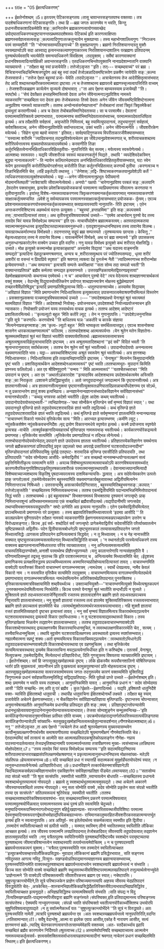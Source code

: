 +++
title = "05 ईक्षत्यधिकरणम्"

+++
ईक्षतेर्नाशब्दम् ॥5॥ इतःपरम् पेटिकासङ्गतयः।तासु चावान्तरसङ्गतयश्च वक्तव्याः। तत्र पादशेषाधिकरणानां पेटिकासङ्गतिः। तथा हि --ब्रह्म जगतः कारणमेव न भवति, किन्तु प्रधानजीवाकाशादिकमेवेति शङ््कानिरासेन ब्रह्मकारणत्वायोगव्यवच्छेद उपोद्घाताधिकरणचतुष्टयानन्तरप्रथमपादशेषरूपः पेटिकार्थ इति कारणत्वाक्षिप्ताः ब्रह्मणस्सर्वज्ञत्वसत्यसङ््कल्पत्वादिगुणाःतत्क्रतुन्यायेन मुक्तप्राप्याः। तस्य महाभोगशालित्वगुणः ''निरञ्जनः परमं साम्यमुपैती ''ति ''भोगमात्रसाम्यलिङ्गाच्चे'' ति मुक्तप्राप्यगुणः। ब्रह्मणो निरतिशयानन्दस्तु मुक्तैः स्वयमप्राप्योऽपि सदा आस्वाद्य इत्यनन्तकल्याणगुणाकारस्य निरतिशयानन्दशालिनः परब्रह्मणः प्रतिपादनम् पुरुषार्थपर्यवसायि भवत्येवेति समन्वयाधिकरणे विवक्षितम् ।तदयुक्तम् । सर्वेषां कारणवाक्यानां प्रधानविषयत्वादित्यापेक्षिकी अवान्तरसङ्गतिः। एतदधिकरणचिन्तोपयुक्तानि नानाप्रदेशाम्नातानि वाक्यानि व्याख्यायन्ते । ''तदैक्षत बहु स्यां प्रजायेयेति। तत्तेजोऽसृजत ''इति। तत्--- सच्छब्दवाच्यं" परं ब्रह्म । विचित्रानन्तचिदचिन्मिश्रजगद्रूपेण अहं बहु स्यां तदर्थं तेजोऽबन्नादिसमष्टिरूपेण प्रकर्षेण जायेयेति सङ््कल्प्य तेजस्ससर्ज। ''तत्तेज ऐक्षत बहुस्यां प्रजा- येयेति।तदपोऽसृजत ''। अत्राचेतनस्य तेज आदेरीक्षितृत्वासंभवात् तेद आदि शब्दास्तच्छरीरकपरमात्मपरा द्रष्टव्याः।न च तेजश्शब्दस्य ब्रह्मपरत्वे ब्रह्मणस्सृज्यत्वापत्तिरिति वाच्यम् । तेजश्शरीरकब्रह्मण कार्यत्वेन सृज्यत्वे दोषाभावात् ।''ता आप ऐक्षन्त बह्व्यस्स्याम प्रजायेमही ''ति। स्पष्टोर्थः। ''सेयं देवतैक्षत हन्ताहमिमास्तिस्रो देवता अनेन जीवेनात्मनाऽनुप्रविशिय नामरूपे व्याकरवाणि''सच्छब्दिता परा देवता इमाः तेजोबन्नरूपाः तिस्रो देवताः अनेन जीवेन जीवसमष्टिविशिष्टेनात्मना अनुप्रविश्य नामरूपे व्याकरवाणि। ततश्च अन्योन्यसंसर्गमप्राप्तानां" तेजोबन्नानां तासां त्रिवृतं त्रिवृतमेकैकां द्रव्यभूतां करवाणीत्यर्थः। अत्र च देवता तेचोबन्नाभिमानिदेवतारूपा। सा च परमात्मैव। देवतानां परमात्मव्यतिरिक्तत्वे प्रमाणाभावात् , परमात्मनश्च सर्वाभिमानिदेवतात्वसंभवाच्च, परमात्मरूपदेवताधिष्ठिता इत्यर्थः। अत्र तदैक्षतेति सर्वज्ञत्वं , असृजतेति निमित्तत्वं, बहु स्यामित्युपादानत्वं, तदुभयानुगुणं सर्वज्ञत्वं, सर्वशक्तित्वञ्च, अनेन जीवेनानुप्रविश्येति सर्वान्तरत्वञ्च, उक्तं भवति। अनेन जीवेनात्मनेति । जीवशरीरकेण मयेत्यर्थः। 'सिंहेन भूत्वा बहवो मयात्ता ' इतिवत्। सार्वज्ञ्यादिगुणकस्य विपरीताकारजीवैक्यासम्भवात् ''यस्यात्मा शरीरमि ''त्यादिवचनात् तदनुप्रविश्येत्यचेतन इव जीवेऽप्यनुप्रवेशस्मरणात् च, शरीरवाचकशब्दस्य शरीरिपर्यन्तत्वस्य मुख्यतयोपपन्नत्वादयमेवार्थः। करवाणीति तिङा कर्तुरभिहितत्वेनानभिहिताधिकारविहिततृतीया- नुपपत्तिरिति चेत् सत्यम्। मयेत्यस्य स्वरूपेणेत्यर्थः। आत्मशब्दः स्वरूपपरः। यद्यपि जीवशरीरकं स्वरूपं व्याकरणकर्तुर्न भिद्यते , तथापि ' व्यपदेशिवदेकस्मिन् बुद्ध्या नानात्वकल्पने''- ति न्यायेन कल्पितभेदमादाय अनभिहिताधिकारविहिततृतीयासम्भवात्, घटः स्वेन रूपेण इतरव्यावृत्तिं करोतीतिप्रयोगदर्शनात् करोतीति तिङा कर्तुरनभिहितत्वात् करणार्थे तृतीया ।करणत्वञ्च न तिङाभिहितमिति चेत् ।तर्हि प्रकृतेऽपि तथास्तु । ''तेनेशस््तद्वि- शिष्टस्वकरणकतयानुप्रवेशेऽपि कर्ते '' त्यधिकरणसारावल्युक्तेश्चायमेवार्थः। यद्वा --अनेन जीवेनात्मनानुप्रभूतः पेपीयमानो मोदमानस्तिष्ठती''त्यत्रेवात्रापि जीवात्मनेत्येवार्थः। अनयोः" पक्षयोः ''चारेणानुप्रविश्य परबलं सङ््कलयानि ,देवदत्तेन पक्त्वाभुक्त, इत्यत्रेव प्रवेशक्रियाप्रयोजककर्त्रा परमात्मना व्याप्रियमाणस्य जीवात्मनः करणतया न तृतीयानुपपत्तिः। इयांस्तु विशेषः-नामरूपव्याकरणस्य त्रिवृत्करणसमानकर्तृकत्वावगमात् नामरूपव्याकरणांशे साक्षात्कर्तृत्वमप्यस्ति ।प्रवेशे तु सर्वव्यापकस्य परमात्मनस्साक्षात्कर्तृत्वासम्भवात् प्रयोजकक- र्तृत्वम्। एवञ्च प्रवेशनामरूपव्याकरणयोस्समानकर्तृकत्वसम्भवात् क्त्वाप्रत्ययस्यापि नानुपपत्ति- रिति द्रष्टव्यम् । एतेन अन्तःकरणविशिष्टस्य अहमर्थत्वं वदन्तः प्रत्युक्ताः। ''बहुस्यां ,हन्ताहमिमा'' इति सङ््कल्पसमये तस््याभावादित्यास्तां तावत्। अथ तृतीयसूत्रविषयवाक्यार्थ उच्यते-- ''एवमेव आचार्यवान् पुरुषो वेद तस्य तावदेव चिरं यावन्न विमोक्ष्येऽथ सम्पत्स्य'' इति एव- माचार्योपदेशेन ब्रह्मात्मकस्त्वम्। अतस्तदात्मकतया स्वात्मानमनुसन्धत्स्व इत्युपदिष्टस्तदात्मकत्वमनुसन्धत्ते। एतादृशानुसन्धाननिष्ठस्य तस्य तावानेव विलम्बः। यावत्प्रारब्धकर्मारम्भान्न विमोक्ष्यते। तदनन्तरम्तु सद्रूपं ब्रह्म सम्पत्स्यते ।पुरुषव्यत्ययः छान्दसः। केचित्तु ,'' मेइत्यध्याहारात् तस्य मे तावानेव विलम्बः। यावत्कर्मभिर्न विमोक्ष्ये, अथ परं ब्रह्म सम्पत्स्ये ''इति उपासकस्य अनुसन्धानप्रकारोऽनेन वाक्येन उच्यत इति वदन्ति। ननु यावन्न विमोक्ष्य इत्युक्ते कथं शरीरात् मोक्षसिद्धिः।उच्यते। मोक्ष इत्युक्ते कस्मान्मोक्ष इत्याकाङ्क्षायां" अस्यामेव विद्यायां ''अथ यदास्य वाङ्मनसि सम्पद्यते''इत्यादिना देहादुत्क्रमणश्रवणात्, अन्यत्र च ,शरीरात्समुत्थाय परं ज्योतिरुपसम्पद्य , धृत्वा शरीरं अशरीरं वा वसन्तं न प्रियाप्रिये स्पृशत'' इति श्रवणात् त्यक्त्वा देहं पुनर्जन्म नैती ''त्यादिस्मरणाच्च शरीरान्मोक्ष इत्येवावगम्यते। ''अथ सम्पत्स्य'' इत्यत्रापि सम्पत्तेः कर्मापेक्षायां ''सता सोम्य तदा सम्पन्नो भवती''ति वाक्यान्तरप्रतिपन्नं" ब्रह्मैव कर्मतया सम्पद्यत इत्यवगम्यते । उत्तरखण्डिकायामेतद्विवरणप्रवृत्तायां" देहमोक्षब्रह्मसम्पत्योः कथनाच्च एवमेवार्थः। न च'' आचार्यवान् पुरुषो वेदे'' त्यत्र वेदेत्यस्य शाब्दज्ञानमात्रार्थकत्वं वक्तुं शक्यम् । वेदान्तेषु विद्युपास्योर्व्यतिकरेण प्रयोगात् शाब्दज्ञानमात्रेण मोक्षस्य बुद्धेक्षेमप्रापणं तच्छास्त्रैर्विप्रतिषिद्धम्''इत्यादि प्रमाणप्रतिषिद्धत्वाच्च विदि-- धातुरुपासनवाच्येव। अस्यामेव विद्यायाम् ''अविज्ञातं विज्ञात ''मिति प्रमाणान्तरेण निदिध्यासितव्य इत्युक्तत्वात् उपासनपरत्वमेवाश्रयणीयमित्यलं विस्तरेण । प्रसक्तानुप्रसक्त्या पञ्चमसूत्रविषयवाक्यार्थ उच्यते ।--- ''तमादेशमप्राक्ष्यो येनाश्रुतं श्रुतं भवत्यमतं मतमविज्ञातं विज्ञात ''मिति। आदेशशब्दो नियोक्तृ- प्रयोजनवचनः,उपदेशशब्दो नियोज्यप्रयोजनवचन इति न्यासकारः। नियोक्तरि प्रयोजनं यस्य तस्यार्थस्य वाचक इत्यर्थः। ततश्च आदेशम् आदेष्टारं प्रशासितारमित्यर्थः। ''कृत्यल्युटो बहुल 'मिति कर्तरि ल्युट् । तेन न गुणानुपपत्तिः। ''उपदेशेऽजनुनासिक ''इति सूत्रे ''करणाधि- करणयोश्चे ''ति बाधितस्य घञः 'अकर्तरि च कारके संज्ञाया 'मित्यनेनाप्रसङ्गमाशङ््क्य 'कृत्य- ल्युटो बहुल ' मिति भाष्यकृता समर्थितत्वात्तद्वत्। एवञ्च शासनोक्त्या शासनेन धारकत्वलक्षणमात्मत्वं" फलितम् । ततश्चादेशशब्द आत्मत्वपर्यन्तः ।येन श्रुतेन मतेन विज्ञातेना- श्रुतममतमविज्ञातं श्रुतं मतं विज्ञातं भवतीति वाक्यपर्यवसितार्थः।ब्रह्मस्वरूपसत्तामात्रस्य अश्रुतत्वश्रुतत्वादिहेतुत्वाभावादिति द्रष्टव्यम् । अत्र अश्रुतामतादिशब्दानां ''इदं सर्वं" विदितं भवती 'ति श्रुत्यन्तरानुसारात् सर्वार्थकत्वम् । ततश्च येन श्रुतेन सर्वं श्रुतं भवतीत्यर्थः। उपादानोपादेययोः अनन्यत्वस्य वक्ष्यमाणत्वादिति भावः। यद्वा-- अवस्थाविशिष्टतया अश्रुतं स्वरूपेण श्रुतं भवतीत्यर्थः। अत्र ज्ञानशब्दः निदिध्यासनपरः। निदिध्यासितव्य इति तत्प्रत्यभिज्ञानादिति द्रष्टव्यम् । 'येनाश्रुत'' मित्यनेन किमुपादानमिति पृष्टं भवति । प्रशासितृत्वार्थकेन आदेशशब्देनआत्मस्वरूपं" पृष्टं भवति।ततश्चात्मभूत- मुपादानं किमिति प्रश्नस्य फलितोऽर्थः। अत एव श्रीविष्णुपुराणे ''यन्मय '' मिति आत्मस्वरूपं" ''यतश्चैतच्चराचर ''मिति उपादानं च पृष्टम् । अत एव ''अथातोऽहंकारादेश ''इत्यादाविव आदेशशब्दस्य उपदेशार्थकत्वमेव अस्त्विति शङ््का निराकृता ।प्रशासने प्रसिद्धिप्राचुर्यात् । अतो जगदुपादानभूतं जगदात्मानं किं पृष्टवानसीत्यर्थः। अत्र ज्ञातवानसीत्यर्थः। अत्र ज्ञातवानसीत्यनुक्त्वा पृष्टवानसीत्युक्तवतःप्रणिपातादिप्रसन्नाचार्योपदेशगम्य एव सोऽर्थः, न तु प्रकारान्तरेण ज्ञातुं शक्य इत्यभिप्रायः। अन्यज्ञानेनान्यज्ञानासंभवादेकविज्ञानेन सर्वविज्ञानासंभवं" मन्वानश्चोदयति। ''कथन्नु भगवस्स आदेशो भवतीति।ईदृश आदेशः कथम् भवतीत्यर्थः।उपादानोपादेययोस्तद्भवती-'' त्यभिप्रायेणाह--'यथा सोम्यैकेन मृत्पिण्डेन सर्वं मृण्मयं विज्ञातं स्यात् '। यथा उपादानभूते मृत्पिण्डे ज्ञाते तदुपादेयघटशरावादिकं ज्ञातं भवति तद्वदित्यर्थः। कथं मृत्पिण्डे ज्ञाते तदुपादेयघटशरावादिकं ज्ञातं भवति तद्वदित्यर्थः। कथं मृत्पिण्डे ज्ञाते सर्वमृण्मयानां ज्ञातत्वमिति मन्वानम्प्रत्याह ''वाचारम्भणं विकारो नामधेयं मृत्तिकेत्येव सत्य ''मिति। आरभ्यत इत्यारम्भणम् ।कर्मणि ल्युट्।नपुंसकैकशेषेण नपुंसकैकवचननिर्देशः।मृद् द्रव्येण विकारनामधेये स्पृश्येत इत्यर्थः। कस्मै प्रयोजनाय स्पृश्येते इत्यत्राह -वाचेति ।वाक्पूर्वकह्रानादिव्यवहारार्थं मृत्पिण़्डएव नामरूपभाक् भवतीत्यर्थः। कार्यकारणयोरेकद्रव्यत्वे प्रमाणमाह। मृत्तिकेत्येव सत्यमिति ।मृत्तिकेत्येव प्रमाणप्रतिपन्नं न तद्भिन्न त्वेनेत्यर्थः। ततश्चोपादानोपदेययोरभेदात्,उपादाने ज्ञाते उपादेयस्य ज्ञातता भवतीत्यर्थः। प्रतिज्ञातस्येकविज्ञानेन समर्थनाय जगतो ब्रह्मैककारणतां प्रतिपादयितुं प्रवृत्त उद्दालको यथा अपराह्ने प्रसारितानां घटशरावोदञ्जनादीनां" मृत्पिण्डोपादानतां प्रतिपिपादयिषुः पूर्वाह्ने एतद्घट- शरावादिकं मृत्पिण्ड एवासीदिति प्रतिपादयति , तथा प्रतिपादयति ''सदेव सोम्येदमग्र आसीदे- कमेवाद्वितीयं '' अत्र सच्छब्दो मानसम्बन्धयोग्यत्वलक्षणं सत्वं प्रवृत्तिनिमित्तीकृत्य परमात्मनि वर्तते । अयञ्च विशेष्यभूतपरमात्मत्ववाचकोऽपि कारणविषयत्वसामर्थ्यात् कारणत्वैपयिकगुणविशिष्टप्रकृतिपुरुषकालशरीरकं परमातमानमुपस्थापयति । देवानामाज्यपानामित्यादौ विशेष्यवाच्याज्यशब्दस्य विकृतिषु पृषदाज्यपरत्वस्य दाशमिकन्यायसि- द्धत्वात् । अत्र सदेवेत्येवकारेण उत्पत्तेः प्राक् जगतोऽसत्वं ,एकमेवेत्येवकारेण बहुस्स्यामिति स्रक्ष्यमाणकार्यबहुत्वावस्था अद्वितीयमित्यनेन निमित्तान्तरञ्च निषिध्यते । उत्तरसन्दर्भेषु असत्कार्यवादिनिरासात् , बहुस्स्यामितिबहुभवनसङ््कल्पात् ' तत्तेजोऽसृजतेति ' सच्छब्दितस्य निमित्तत्वकथनाच्च। ततश्च एकमद्वितीयमिति पदाभ्यामभिन्ननिमित्तोपादानत्वं सिद्धं भवति । ततश्चायमर्थः। इदं बहुत्वावस्थं" विभक्तनामरूपं विभक्ततया दृश्यमानं जगत्सृष्टेः प्राक् निमित्तान्तरशून्यं अविभक्तनामरूपतया एकं सच्छब्दितं ब्रह्मैवासीदत्यर्थः।यद्यपीदानीमपि जगत्सदेव , तथाप्यविभक्तनामरूपसद्रूपापत्तिः" स्रष्टेः प्रागेवेति अग्र इत्यस्य नानुपपत्तिः। एतेन एकमेवाद्वितीयमित्येतत् प्रपञ्चमिथ्यात्वे प्रमाणयन्तः परे प्रत्युक्ताः । तस्य ब्रह्मव्यतिरिक्तमिथ्यात्वपरत्वे 'इदमग्र आसीदि '' ति कालप्रापकेण पूर्वेणाग्रपदेन तदैक्षत नामरूपे व्याकरवाणीति ईक्षणनामरूपात्मकप्रपञ्चप्रापकेण उत्तरेण च विरोधप्रसङ्गात्। किञ्च ,इदं सर्व- शब्दोदितं सर्वं जगत्सृष्टेः प्रागेकमेवाद्वितीयं सदेवासीदिति परैर्व्याख्यातत्वेन सृष्टिप्राक्काले अद्वितीय- पदेन द्वितीयासत्वबोधनेऽपि सृष्ट्युत्तरकालं तस्यासत्वप्रतिपादनेन जगतो मिथ्यात्वसिद्धेः।प्रागसत्व प्रतिपादनेन ह्यनित्यत्वमात्रं सिद्ध्येत् । न तु मिथ्यात्वम् । न च नेह नानास्तीति वाक्यात् सृष्ट्युत्तरकालमप्यसत्वावेदनात् मिथ्यात्वसिद्धिरिति वाच्यम् । 'न स्थानतोऽपि परस्येत्यधिकरणे तस्य वाक्यस्य ब्रह्मगतनानात्वनिषेधपरतया परैरेव व्याख्यातत्वात् । ननु अनित्यत्वमसत्यत्वमिति वाचस्पतिविद्यारण्योक्तेः,अनाशी परमार्थश्च प्रीज्ञैरभ्युपगम्यते ।यत्तु कालान्तरेणापि नान्यसंज्ञामुपैति वै । परिणामादिसम्भूतां तद्वस्तु नृपतच्च किं इति पराशरस्मरणात् च , अनित्यत्वमेव मिथ्यात्वमिति चेत् ।ईदृशस्य प्रामाणिकस्य प्रत्यक्षविरुद्धस्य प्रपञ्चमिथ्यात्वस्य अस्माभिरप्यप्रतिक्षेप्यत्वादित्यास्तां तावत् । वाचारम्भणमिति वाक्येऽपि यत्परैरुक्तं विकारो वाचारम्भणं वागालम्भनमात्रम् ।नामधेयम् । स्वार्थे धेयप्रत्ययः, नामैव केवलं विकारो नाम । न वस्त्वस्ति मृत्तिकैव सत्यमिति तदयुक्तम् । वाचारम्भणमित्यस्य वागालम्भनमित्येतदर्थत्वे प्रमाणाभावात् वागालम्भनमात्रमित्यतः नामधेयमित्यनेन अतिरिक्तार्थप्रतिपादनात् पुनरुक्तिश्च ।मृत्तिकासत्यत्वमात्रविवक्षायामिति शब्दवैयर्थ्यञ्च । उक्तञ्चाभियुक्तैः--''वाचारम्भणमित्युक्ते मिथ्येत्यश्रुतकल्पनं ,पुनरुक्तनामधेयमितीत्यस्य निरर्थतेति। किञ्च परमते येनाश्रुतं श्रुतं भवतीति सन्दर्भोऽपि न युज्यते ।शुक्तितत्वे ज्ञाते तदध्यस्तरजताजेर्निवृत्तावपि रजतस्य ज्ञातत्वादर्शनेन ब्रह्मणि ज्ञाते तदध्यस्तप्रपञ्चस्य निवृत्तावपि ज्ञातत्वासंभवात्। ननु शुक्तौ ज्ञातायां रजतस्य तत्वं ज्ञातमेव शुक्तिव्यतिरिक्तस्य रजतत्वस्याभावात् ब्रह्मणि ज्ञाते प्रपञ्चतत्वं ज्ञातमेवेति चेन्न ।परमार्थशुक्तेरपरमार्थरजतत्वरूपत्वाभावात्। नहि शुक्तौ ज्ञातायां रजतं ज्ञातमितिव्यवहारो दृष्टचर इत्यास्तां तावत् । ननु सर्वं मृण्मयं विज्ञातमित्यत्र विकारार्थमयट्प्रत्ययेन घटशरावत्वावस्थावद् द्रव्यरूपो विकार एवाभिधातव्यः। न तु घटशरावत्वाद्यवस्थारूपो विकारः। तस्य मृत्पिण्डापेक्षया भिन्नत्वेन तद्ज्ञानेन ज्ञातत्वासम्भवात् । ततश्च तदुपपादकवाचारम्भणवाक्येऽपि विकारशब्देनावस्थावद् द्रव्यलक्षणस्यैव विकारस्याभिधानमुचितं, न त्ववस्थालक्षणविकारस्येति चेत् , सत्यम् ।तस्यैवाभिधानमुचितम् । तथापि मृद्द्रव्येण घटशरावादिलक्षणस्य अवस्थावतो द्रव्यस्य स्पर्शासम्भवात्। नह्यात्मैवात्मना स्प्रष्टुं शक्यः।अतो मृण्मयमित्यत्र विकारवाचिमयट्प्रत्ययेन ावस्थावतोऽभिधानेऽपि तदुपपादकवाचारम्भणवाक्येऽपि विकारशब्देनावस्थाया एव ग्रहणमुचितम् । तथा मृत्तिकेत्येव सत्यमित्यत्रावस्थावद् द्रव्यमेव विकारवाचिना मयट्प्रत्ययेनाभिधीयत इति न कश्चिद्दोषः। एतत्सर्वं ,येनाश्रुत, मित्युपक्रम्य ,एकमेवाद्वितीय, मित्येतदन्तं प्रतिज्ञाविरोधा, दिति गुणसूत्रस्य विषयतया व्याख्यातमिति द्रष्टव्यम् । । ईक्षतेर्नाशब्दम्। सर्वं हि जगत्सुखदुःखमोहात्मकं दृष्टम् । लोके ह्येकस्यैव रूपयौवनशालिनो योषित्पिण्डस्य भर्तारं प्रति सुखरूपत्वं ,सपत्नीजनं प्रति दुःखरूपत्वं कामुकपुरुषान्तरं प्रति मोहरूपत्वञ्च दृष्टम् । अतस्सुखदुःखमोहात्मकतया सत्वरजस्तमोमयस्य जगतः तदनुरूपमेव कारणं वक्तव्यमिति युक्तिसिद्धं त्रिगुणात्मकं प्रधानं सर्वज्ञकपिलस्मृतिसिद्धं सद्विद्याप्रतिपाद्य- मिति पूर्वपक्षे प्राप्ते उच्यते --ईक्षतेर्नाशब्दम् इति। शब्दः प्रमाणमेव न भवति यस्य तदशब्दम् । आनुमानिकमिति यावत् । आनुमानिकं प्रधानं न ' सदेव सोम्येदमग्र आसी ''दिति सच्छब्दि- तम् अपि तु परं ब्रह्मैव । कुतः?ईक्षतेः--ईक्षणादित्यर्थः । यद्यपि ,इक्श्तिपौ धातुनिर्देशे वक्त- व्याविति ईक्षितशब्दो धातुवाची । तथापीह धातुवाचिना ईक्षितशब्देनार्थो लक्ष्यते । तदैक्षत बहु स्याम् प्रजायेयेति अचेतने ईक्षणासम्भवात्। न चैकविज्ञानेन सर्वविज्ञानप्रतिज्ञाया मृत्पिण्डादि- दृष्टान्तस्य चोपन्यासात् अनुमानवेषत्वप्रतीतेः आनुमानिकमेव प्रधानमिह प्रतिपद्यत इति शङ््क्यम् । प्रतिज्ञादृष्टान्तोपन्यासेपि प्रधानभूतहेत्ववयवानुपादानेनानुमानोपन्यासरूपत्वाभावात्। तेजसा सोम्यशुङ्गेन सन्मूलमन्विच्छ--'इति कार्यलिङ्गोपन्यासादनुमानविवक्षा प्रतीयत एवेति वाच्यम् । उपक्रमोपसंहाराद्यन्तर्गतोपपत्तिरूपतात्पर्यलिङ्गतया कार्यलिङ्गोपन्यासेऽपि सांख्याभि- मतसुखदुःखमोहान्वितत्वरूपहेतूपन्यासदर्शनात्॥गौणश्चेन्नात्मशब्दात्॥6॥ ननु '' तत्तेजोऽसृजत ,ता आप ऐक्षन्ते ''त्यचेतने तेज आदौ श्रुतस्येक्षणस्य मुख्यस्यासम्भवेन कार्यौन्मुख्यलक्षणगौणार्थस्यैव समाश्रयणीयतया सच्छब्दितेऽपि श्रूयमाणमीक्षणं गौणमेवास्त्विति चेन्न। ऐतदात्म्यमिदं सर्वं तत्सत्यं स आत्मेति सत आत्मत्वप्रतिपादकश्रुतिकोपप्रसङ्गेन गौणेक्ष- णप्राय पाठस्यानादर्तव्यत्वात् तेजःप्रभृतिशब्दानामपि परमात्मपर्यन्ततया तत्रापीक्षणस्य मुख्य- त्वसंभवाच्च॥तन्निष्ठस्य मोक्षोपदेशात्॥7॥ ''तस्य तावदेव चिरं यावन्न विमोक्ष्येऽथ सम्पत्स्य ''इति सदात्मविद्यानिष्ठस्य शरीरपातमात्रान्तरायब्रह्मसंपत्तिलक्षणमोक्षश्रवणात् न प्रकृत्यात्मत्वानुसन्धाननिष्ठस्य मोक्षस्सांख्य- मतेऽपि संप्रतिपन्नः॥हेयत्वावचनाच्च॥8॥ यदि सच्छब्दितं प्रधा नं स्यात्तर्हि सदात्मकत्वं मुमुक्षोर्हेयतयोपदेश्यं स्यात् ।न त्वनुसन्धातव्यत्वेनेत्यर्थः॥प्रतिज्ञाविरोधात् ॥9॥ प्रधानविज्ञाने तत्कार्यचेतनमात्रविज्ञानेऽपि चिदचिदात्मकसर्वप्रपञ्चविज्ञानाभावेन एकविज्ञानेन सर्वविज्ञानप्रतिज्ञा पीड्येत॥स्वाप्ययात्॥10॥ ''सतासोम्य तदा संपन्नो भवती ''ति श्रुता सत्संपत्तिः ,स्वमपीतो भवतीति ,स्वाप्ययत्वेन बोधयति --सच्छब्दितस्य प्रधानत्वे स्वशब्दार्थभूतस्यात्मत्वं नोपपद्यते । ब्रह्मत्वे तु स्वशब्दार्थभूतमात्मत्वमुपपद्यते । तथा अचेतने अकारणे जीवस्याप्ययशब्दितो लयश्च नोपपद्यते। ननु सता सोम्येति वाक्ये ,सदेव सोम्येति प्रकृतेन सता संपन्नो भवतीति तस्या एव सत्संपत्तेः" सतिलयरूपत्वं श्रुतिरेवाह ,स्वमपीतो भवतीति ।ततश्च सच्छब्दस्वशब्दयोरेकविषयत्वावश्यंभा- वात् सच्छब्दस्यास्मिन् प्रकरणे परमात्मविषयत्वात् परमात्मपुरुषयोर्भिन्नत्वात् परमात्मनस्तस्य कथं पुरुषं प्रति स्वत्वमिति चेदुच्यते। मनुष्यादिनामरूपाभिमानरागलोभाद्यनुगुण बहिर्दुःखज्ञानप्रस- रवज्जागरितावस्थजीवविशिष्टः परमात्मा देवमनुष्यादिनामरूपरागद्वेषलोभमोहाद्यौपयिकबाह्याभ्यन्त- राभिमानकालुष्यरहितजीवशरीरकस्सन्नात्मन्यन्तर्भूत इत्यर्थ इति न स्वत्वानुपपत्तिः। अत्र अपिपूर्व- स्य इतेर्लयार्थस्य सकर्मकत्वात् स्वमपीत इति द्वितीया। ,तस्मादेनं स्वपितीत्याचक्षते स्वं ह्यपीतो भवति ,। यस्मात् स्वस्मिन् लीनो भवतितस्मात् स्वपितीति लौकिका आचक्षत इत्यर्थः। तत्र जीवस्य परमात्मनि लयप्रतिपादनात् तेजोबन्नादिवत् जीवस्यापि तदुपादेयत्वात् तद्ज्ञानेन ज्ञातत्वमुपपादितं भवति ।ननु यत्रैतत्पुरुषः स्वपितिनामेति पुरुषशब्दनिर्दिष्टस्यैव स्वशब्देन परामृष्टव्यतया पुरुषशब्दस्य जीवमात्रविश्रान्तत्वेन स्वशब्दस्यापि तत्पर्यन्तत्वमेवोचितम् ॥ न च पुरुषपदस्यापि ब्रह्मपर्यन्तत्वकल्पनं युक्तम्। ''यत्रैतत् पुरुषस्स्वपिति नाम तस्मादेनं स्वपितीत्याचक्षत ''इत्युपक्रमोपसम्हारयोर्लौकिकप्रसिद्ध्य- नुवादात् लौकिकानां ब्रह्मणि प्रसिद्धेरभावात् , सति सङ्गस्य नविदुस्सत आगत्य नविदु ,रित्युत्त- रखण्डयोःप्रतिपाद्यमानस्याज्ञानस्य ब्रह्मान्वयासम्भवाच्च, पुरुषस्स्वपितिनामेति वाक्यस्थपुरुषशब्दस्य ब्रह्मपर्यन्तत्वाभावेन स्वशब्दस्यापि ब्रह्मपर्यन्तत्वं न संभवति । किञ्च सता सोम्येति वाक्ये सच्छब्दिते ब्रह्मणि स्थूलावस्थजीवविशिष्टपरमात्मलयप्रतिपादने तत्तुल्यार्थत्वेनाभ्युपेते 'प्राज्ञेनात्मने 'ति वाक्येऽपि परिष्वक्तत्वमपि जीवशरीरकस्य ब्रह्मण एव स्यात्। नचेष्टापत्तिः। सुषुप्त्युत्क्रान्त्योर्भेदेने,ति सूत्रे परिष्वञ्जकेन प्राज्ञेन परिष्वज्यमानस्यापि अज्ञस्य जीवस्य भेदप्रतिपादनं विरुद्ध्येतेति चेत्- ,अत्रकेचित्--शास्त्रानभिज्ञलौकिकप्रसिद्धेर्देहातिरिक्तजीवेऽप्यभावादभिज्ञप्रसिद्धिरेव , स्वपितीत्याचक्षत इत्यनूद्यते। अभिज्ञप्रसिद्धिश्च परमात्मविषयापि संभवति ।सति संपद्य न विदु ,रित्यग्रिमखण्डप्रति-पाद्यमानमपिजीवद्वारा ब्रह्मणि सङ्गंस्यते।संपरिष्वक्त,इति प्रतिपाद्यमानस्य परिष्वङ्गस्य सत्संपत्तेश्च। ऐक्यमपि नाभ्युपगन्तव्यम् ।संपन्नो भवति संपरिष्वक्तो भवतीत्यनयोरैकार्थ्योक्तिश्च उभयोरपि सुषुप्तिविषयत्वादुपपद्यते ।न तु सर्वात्मनैकार्थ्यं यतः ''सुषुप्त्युत्क्रान्त्योर्भेदेने ''ति सूत्रं न विरुद्ध्यते। अतः पुरुषःस्वपिति नामेती ,त्यत्रापि पुरुषशब्दो ब्रह्मपर्यन्त एव ।अतः स्वशब्दस्यब्रह्मपर्यन्तत्वे नानुपपत्तिरिति,वदन्ति ॥गतिसामान्यात्॥11। सर्वेषु वेदान्तेषु ,आत्मा वा इदमेक एवाग्र आसीत्,एकोह वै नारायण आसीत्, सत्यं ज्ञानमनन्तं ब्रह्मे-,त्यादिषु चेतनकारणत्वावगतेःतत्साम्यमेवेहापि वक्तव्यम् ।अत- स्तदैकार्थ्याय इहापि सच्छब्दितं ब्रह्मैव कारणत्वेन निर्दिश्यते॥श्रुतत्वाच्च॥12॥ अस्यामेवोपनिषदि सच्छब्दवाच्यस्य आत्मत्वेन नामरूपव्याकर्तृत्वसर्व- ज्ञत्वसर्वशक्तित्वसर्वाधारत्वापहतपाप्मत्वादीनां श्रवणात् नाचेतनं प्रधानं सच्छब्दितमिति स्थितम्॥ इति ईक्षत्यधिकरणम्॥
